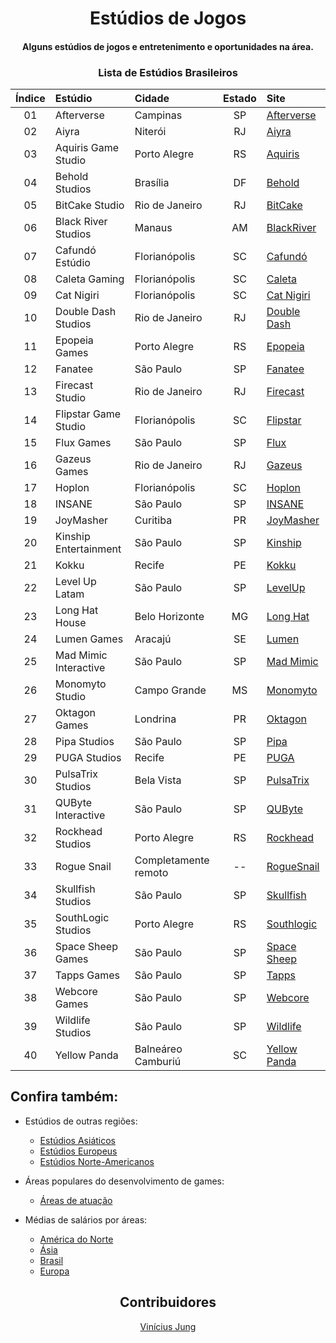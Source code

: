<!--- HTML tags just to align items --->
<h1 align="center">
    Estúdios de Jogos
</h1>
<h4 align="center">
    Alguns estúdios de jogos e entretenimento e oportunidades na área.
<h4>

<!-- A B C D E F G H I J K L M N O P Q R S T U V W X Y Z -->

<div align="center">

### Lista de Estúdios Brasileiros

| Índice |        Estúdio        |         Cidade       | Estado |                   Site                   |
|:------:|:----------------------|:---------------------|:------:|:-----------------------------------------|
|   01   | Afterverse            | Campinas             |   SP   | [Afterverse](afterverse.com)             |
|   02   | Aiyra                 | Niterói              |   RJ   | [Aiyra](www.aiyra.com)                   |
|   03   | Aquiris Game Studio   | Porto Alegre         |   RS   | [Aquiris](www.aquiris.com.br)            |
|   04   | Behold Studios        | Brasília             |   DF   | [Behold](www.beholdstudios.com.br)       |
|   05   | BitCake Studio        | Rio de Janeiro       |   RJ   | [BitCake](www.bitcake.studio)            |
|   06   | Black River Studios   | Manaus               |   AM   | [BlackRiver](blackriverstudios.net)      |
|   07   | Cafundó Estúdio       | Florianópolis        |   SC   | [Cafundó](www.cafundo.tv)                |
|   08   | Caleta Gaming         | Florianópolis        |   SC   | [Caleta](www.caletagaming.com)           |
|   09   | Cat Nigiri            | Florianópolis        |   SC   | [Cat Nigiri](www.catnigiri.com)          |
|   10   | Double Dash Studios   | Rio de Janeiro       |   RJ   | [Double Dash](www.doubledashstudios.com) |
|   11   | Epopeia Games         | Porto Alegre         |   RS   | [Epopeia](www.epopeiagames.com)          |
|   12   | Fanatee               | São Paulo            |   SP   | [Fanatee](www.fanatee.com)               |
|   13   | Firecast Studio       | Rio de Janeiro       |   RJ   | [Firecast](firecaststudio.com)           |
|   14   | Flipstar Game Studio  | Florianópolis        |   SC   | [Flipstar](flipstar.com.br)              |
|   15   | Flux Games            | São Paulo            |   SP   | [Flux](www.flux.games)                   |
|   16   | Gazeus Games          | Rio de Janeiro       |   RJ   | [Gazeus](www.gazeus.com)                 |
|   17   | Hoplon                | Florianópolis        |   SC   | [Hoplon](www.hoplon.com)                 |
|   18   | INSANE                | São Paulo            |   SP   | [INSANE](www.insa.ne)                    |
|   19   | JoyMasher             | Curitiba             |   PR   | [JoyMasher](joymasher.com)               |
|   20   | Kinship Entertainment | São Paulo            |   SP   | [Kinship](kinship.dev)                   |
|   21   | Kokku                 | Recife               |   PE   | [Kokku](kokku.com.br)                    |
|   22   | Level Up Latam        | São Paulo            |   SP   | [LevelUp](leveluplatam.com)              |
|   23   | Long Hat House        | Belo Horizonte       |   MG   | [Long Hat](longhathouse.com)             |
|   24   | Lumen Games           | Aracajú              |   SE   | [Lumen](lumen.games)                     |
|   25   | Mad Mimic Interactive | São Paulo            |   SP   | [Mad Mimic](www.madmimic.com)            |
|   26   | Monomyto Studio       | Campo Grande         |   MS   | [Monomyto](www.monomyto.com)             |
|   27   | Oktagon Games         | Londrina             |   PR   | [Oktagon](www.oktagon.com.br)            |
|   28   | Pipa Studios          | São Paulo            |   SP   | [Pipa](pipastudios.com)                  |
|   29   | PUGA Studios          | Recife               |   PE   | [PUGA](pugastudios.com)                  |
|   30   | PulsaTrix Studios     | Bela Vista           |   SP   | [PulsaTrix](www.pulsatrixstudios.com)    |
|   31   | QUByte Interactive    | São Paulo            |   SP   | [QUByte](www.qubyteinteractive.com)      |
|   32   | Rockhead Studios      | Porto Alegre         |   RS   | [Rockhead](rockheadgames.com)            |
|   33   | Rogue Snail           | Completamente remoto |   --   | [RogueSnail](www.roguesnail.com)         |
|   34   | Skullfish Studios     | São Paulo            |   SP   | [Skullfish](skullfishstudios.com)        |
|   35   | SouthLogic Studios    | Porto Alegre         |   RS   | [Southlogic](southlogic.com)             |
|   36   | Space Sheep Games     | São Paulo            |   SP   | [Space Sheep](spacesheepgames.com)       |
|   37   | Tapps Games           | São Paulo            |   SP   | [Tapps](tappsgames.com)                  |
|   38   | Webcore Games         | São Paulo            |   SP   | [Webcore](www.webcoregames.com)          |
|   39   | Wildlife Studios      | São Paulo            |   SP   | [Wildlife](wildlifestudios.com)          |
|   40   | Yellow Panda          | Balneáreo Camburiú   |   SC   | [Yellow Panda](www.yellowpanda.games)    |

</div>

## Confira também:

* Estúdios de outras regiões:
    * [Estúdios Asiáticos](pt-br/regiões/estúdios-asiáticos.md)
    * [Estúdios Europeus](pt-br/regiões/estúdios-europeus.md)
    * [Estúdios Norte-Americanos](pt-br/regiões/estúdios-norte_americanos.md)

* Áreas populares do desenvolvimento de games:
    * [Áreas de atuação](pt-br/áreas/áreas-de-atuação.md)

* Médias de salários por áreas:
    * [América do Norte](pt-br/salários/américa-do-norte.md)
    * [Ásia](pt-br/salários/ásia.md)
    * [Brasil](pt-br/salários/brasil.md)
    * [Europa](pt-br/salários/europa.md)

<div align="center">

## Contribuidores

[Vinícius Jung](github.com/Vinnie-Jung)

</div>